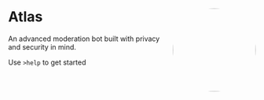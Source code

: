 <div>
  <img src='https://i.imgur.com/nTWEVgh.png' style="border-radius:50%" height='169' align='right'/>
  <h1>Atlas</h1>
  <p>An advanced moderation bot built with privacy and security in mind.</p>
  <p>Use <code>>help</code> to get started</p>
</div>
